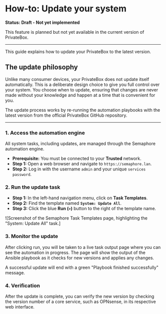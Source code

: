 # How-to: Update your system

**Status: Draft - Not yet implemented**

This feature is planned but not yet available in the current version of PrivateBox.

---

This guide explains how to update your PrivateBox to the latest version.

## The update philosophy

Unlike many consumer devices, your PrivateBox does not update itself automatically. This is a deliberate design choice to give you full control over your system. You choose when to update, ensuring that changes are never made without your knowledge and happen at a time that is convenient for you.

The update process works by re-running the automation playbooks with the latest version from the official PrivateBox GitHub repository.

---

### 1. Access the automation engine

All system tasks, including updates, are managed through the Semaphore automation engine.

- **Prerequisite:** You must be connected to your **Trusted** network.
- **Step 1:** Open a web browser and navigate to `https://semaphore.lan`.
- **Step 2:** Log in with the username `admin` and your unique `services password`.

### 2. Run the update task

- **Step 1:** In the left-hand navigation menu, click on **Task Templates**.
- **Step 2:** Find the template named **`System: Update All`**.
- **Step 3:** Click the blue **Run (`>`)** button to the right of the template name.

![Screenshot of the Semaphore Task Templates page, highlighting the "System: Update All" task.]

### 3. Monitor the update

After clicking run, you will be taken to a live task output page where you can see the automation in progress. The page will show the output of the Ansible playbook as it checks for new versions and applies any changes.

A successful update will end with a green "Playbook finished successfully" message.

### 4. Verification

After the update is complete, you can verify the new version by checking the version number of a core service, such as OPNsense, in its respective web interface.
